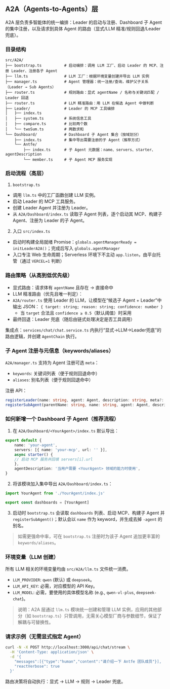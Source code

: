 ## A2A（Agents-to-Agents）层

A2A 层负责多智能体的统一编排：Leader 的启动与注册、Dashboard 子 Agent 的集中注册，以及请求到具体 Agent 的路由（显式/LLM 精准/规则回退/Leader 兜底）。

### 目录结构

```
src/A2A/
├── bootstrap.ts          # 启动编排：调用 LLM 工厂、启动 Leader 的 MCP、注册 Leader、注册各子 Agent
├── llm.ts                # LLM 工厂：根据环境变量创建并导出 LLM 实例
├── manager.ts            # Agent 管理器：统一注册/查询，维护父子关系（Leader → Sub Agents）
├── router.ts             # 规则路由：显式 agentName / 名称与关键词匹配 / Leader 回退
├── router.ts             # LLM 精准路由：用 LLM 在候选 Agent 中做判断
├── Leader/               # Leader 的 MCP 工具编排
│   ├── index.ts
│   ├── system.ts         # 系统信息工具
│   ├── compare.ts        # 比较两个数
│   └── twoSum.ts         # 两数求和
└── Dashboard/            # Dashboard 子 Agent 集合（按域划分）
    ├── index.ts          # 集中导出需要注册的子 Agent（推荐方式）
    └── Antfe/
        ├── index.ts      # 子 Agent 元数据：name、servers、starter、agentDescription
        └── member.ts     # 子 Agent MCP 服务实现
```

### 启动流程（高层）

1) `bootstrap.ts`
- 调用 `llm.ts` 中的工厂函数创建 LLM 实例。
- 启动 Leader 的 MCP 工具服务。
- 创建 Leader Agent 并注册为 Leader。
- 从 `A2A/Dashboard/index.ts` 读取子 Agent 列表，逐个启动其 MCP、构建子 Agent、注册为 Leader 的子 Agent。

2) 入口 `src/index.ts`
- 启动时构建全局就绪 Promise：`globals.agentManagerReady = initLeaderA2A()`；完成后写入 `globals.agentManager`
- 入口专注 Web 生命周期；Serverless 环境下不主动 `app.listen`，由平台托管（通过 `VERCEL=1` 判断）

### 路由策略（从高到低优先级）

- 显式路由：请求体有 `agentName` 且存在 → 直接命中
- LLM 精准路由（优先且唯一判定）：
- `A2A/router.ts` 使用 Leader 的 LLM，让模型在“候选子 Agent + Leader”中输出 JSON：
    `{ target: string; reason: string; confidence: number }`
  - 当 `target` 合法且 `confidence ≥ 0.5`（默认阈值）时采用
- 最终回退：Leader 兜底（随后由链式处理决定是否工具调用）

集成点：`services/chat/chat.service.ts` 内执行“显式→LLM→Leader兜底”的路由逻辑，并创建 `AgentChain` 执行。

### 子 Agent 注册与元信息（keywords/aliases）

`A2A/manager.ts` 支持为 Agent 注册可选 `meta`：
- `keywords`: 关键词列表（便于规则回退命中）
- `aliases`: 别名列表（便于规则回退命中）

注册 API：
```ts
registerLeader(name: string, agent: Agent, description: string, meta?: { keywords?: string[]; aliases?: string[] })
registerSubAgent(parentName: string, name: string, agent: Agent, description?: string, meta?: { keywords?: string[]; aliases?: string[] })
```

### 如何新增一个 Dashboard 子 Agent（推荐流程）

1) 在 `A2A/Dashboard/<YourAgent>/index.ts` 默认导出：
```ts
export default {
    name: 'your-agent',
    servers: [{ name: 'your-mcp', url: '' }],
    async starter() {
    // 启动 MCP 服务并回填 servers[i].url
    },
    agentDescription: '当用户需要 <YourAgent> 领域的能力时使用',
}
```

2) 将该模块加入集中导出 `A2A/Dashboard/index.ts`：
```ts
import YourAgent from './YourAgent/index.js'

export const dashboards = [YourAgent]
```

3) 启动时 `bootstrap.ts` 会读取 `dashboards` 列表、启动 MCP、构建子 Agent 并 `registerSubAgent()`；默认会以 `name` 作为 keyword，并生成去掉 `-agent` 的别名。

> 如需更强命中率，可在 `bootstrap.ts` 注册时为该子 Agent 追加更丰富的 `keywords/aliases`。

### 环境变量（LLM 创建）

所有 LLM 相关的环境变量均由 `src/A2A/llm.ts` 文件统一消费。

- `LLM_PROVIDER`: `qwen` (默认) 或 `deepseek`。
- `LLM_API_KEY`: 必需，对应模型的 API Key。
- `LLM_MODEL`: 必需，要使用的具体模型名称 (e.g., `qwen-vl-plus`, `deepseek-chat`)。

> 说明：A2A 层通过 `llm.ts` 模块统一创建和管理 LLM 实例，应用的其他部分（如 `bootstrap.ts`）只管调用，无需关心模型厂商与参数细节，保证了解耦与可替换性。

### 请求示例（无需显式指定 Agent）

```bash
curl -N -X POST http://localhost:3000/api/chat/stream \
  -H 'Content-Type: application/json' \
  -d '{
    "messages":[{"type":"human","content":"请介绍一下 Antfe 团队成员"}],
    "reactVerbose": true
  }'
```

路由决策将自动执行：显式 → LLM → 规则 → Leader 兜底。
